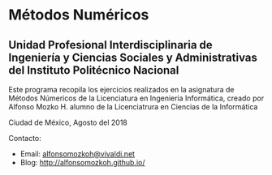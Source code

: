 # Métodos Numéricos 

## Unidad Profesional Interdisciplinaria de Ingeniería y Ciencias Sociales y Administrativas del Instituto Politécnico Nacional

Este programa recopila los ejercicios realizados en la asignatura de Métodos Númericos de la Licenciatura en Ingenieria Informática, creado por Alfonso Mozko H. alumno de la Licenciatrura en Ciencias de la Informática 

Ciudad de México, Agosto del 2018

Contacto:

+ Email: [alfonsomozkoh@vivaldi.net](mailto:alfonsomozkoh@vivaldi.net)
+ Blog: <http://alfonsomozkoh.github.io/>

